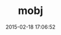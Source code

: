 ---
layout: post
title:  "mobj"
repo:   "gnovos/mobj"
date:   2015-02-18 17:06:52
gemurl: https://github.com/gnovos/mobj
---